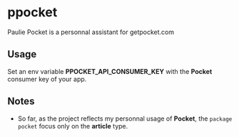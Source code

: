 # ppocket
Paulie Pocket is a personnal assistant for getpocket.com

## Usage
Set an env variable __PPOCKET_API_CONSUMER_KEY__ with the **Pocket** consumer key of your app.

## Notes
* So far, as the project reflects my personnal usage of **Pocket**, the ```package pocket``` focus only on the __article__ type.
